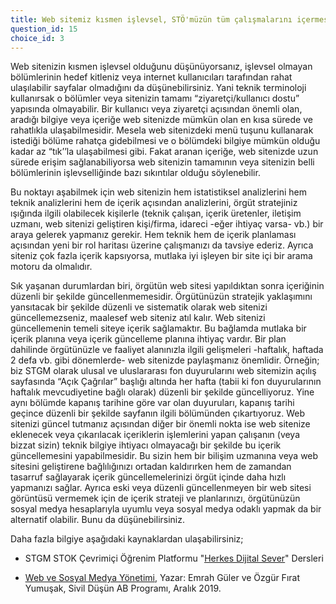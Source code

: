 ```yaml
---
title: Web sitemiz kısmen işlevsel, STÖ'müzün tüm çalışmalarını içermese de olabildiğince bilgi sunuyor. Nadiren güncelleme yapıyoruz.
question_id: 15
choice_id: 3
---
```

Web sitenizin kısmen işlevsel olduğunu düşünüyorsanız, işlevsel olmayan bölümlerinin hedef kitleniz veya internet kullanıcıları tarafından rahat ulaşılabilir sayfalar olmadığını da düşünebilirsiniz. Yani teknik terminoloji kullanırsak o bölümler veya sitenizin tamamı “ziyaretçi/kullanıcı dostu” yapısında olmayabilir. Bir kullanıcı veya ziyaretçi açısından önemli olan, aradığı bilgiye veya içeriğe web sitenizde mümkün olan en kısa sürede ve rahatlıkla ulaşabilmesidir. Mesela web sitenizdeki menü tuşunu kullanarak istediği bölüme rahatça gidebilmesi ve o bölümdeki bilgiye mümkün olduğu kadar az “tık’’la ulaşabilmesi gibi. Fakat aranan içeriğe, web sitenizde uzun sürede erişim sağlanabiliyorsa web sitenizin tamamının veya sitenizin belli bölümlerinin işlevselliğinde bazı sıkıntılar olduğu söylenebilir.

Bu noktayı aşabilmek için web sitenizin hem istatistiksel analizlerini hem teknik analizlerini hem de içerik açısından analizlerini, örgüt stratejiniz ışığında ilgili olabilecek kişilerle (teknik çalışan, içerik üretenler, iletişim uzmanı, web sitenizi geliştiren kişi/firma, idareci -eğer ihtiyaç varsa- vb.) bir araya gelerek yapmanız gerekir. Hem teknik hem de içerik planlaması açısından yeni bir rol haritası üzerine çalışmanızı da tavsiye ederiz. Ayrıca siteniz çok fazla içerik kapsıyorsa, mutlaka iyi işleyen bir site içi bir arama motoru da olmalıdır.

Sık yaşanan durumlardan biri, örgütün web sitesi yapıldıktan sonra içeriğinin düzenli bir şekilde güncellenmemesidir. Örgütünüzün stratejik yaklaşımını yansıtacak bir şekilde düzenli ve sistematik olarak web sitenizi güncellemezseniz, maalesef web siteniz atıl kalır. Web sitenizi güncellemenin temeli siteye içerik sağlamaktır. Bu bağlamda mutlaka bir içerik planına veya içerik güncelleme planına ihtiyaç vardır. Bir plan dahilinde örgütünüzle ve faaliyet alanınızla ilgili gelişmeleri -haftalık, haftada 2 defa vb. gibi dönemlerde- web sitenizde paylaşmanız önemlidir. Örneğin; biz STGM olarak ulusal ve uluslararası fon duyurularını web sitemizin açılış sayfasında “Açık Çağrılar” başlığı altında her hafta (tabii ki fon duyurularının haftalık mevcudiyetine bağlı olarak) düzenli bir şekilde güncelliyoruz. Yine aynı bölümde kapanış tarihine göre var olan duyuruları, kapanış tarihi geçince düzenli bir şekilde sayfanın ilgili bölümünden çıkartıyoruz. Web sitenizi güncel tutmanız açısından diğer bir önemli nokta ise web sitenize eklenecek veya çıkarılacak içeriklerin işlemlerini yapan çalışanın (veya bizzat sizin) teknik bilgiye ihtiyacı olmayacağı bir şekilde bu içerik güncellemesini yapabilmesidir. Bu sizin hem bir bilişim uzmanına veya web sitesini geliştirene bağlılığınızı ortadan kaldırırken hem de zamandan tasarruf sağlayarak içerik güncellemelerinizi örgüt içinde daha hızlı yapmanızı sağlar. Ayrıca eski veya düzenli güncellenmeyen bir web sitesi görüntüsü vermemek için de içerik strateji ve planlarınızı, örgütünüzün sosyal medya hesaplarıyla uyumlu veya sosyal medya odaklı yapmak da bir alternatif olabilir. Bunu da düşünebilirsiniz.

Daha fazla bilgiye aşağıdaki kaynaklardan ulaşabilirsiniz;

- STGM STOK Çevrimiçi Öğrenim Platformu "[<u>Herkes Dijital Sever</u>](https://www.stgm.org.tr/sivil-toplum-okulu-stok/herkes-dijital-sever)" Dersleri

- [<u>Web ve Sosyal Medya Yönetimi</u>](https://www.stgm.org.tr/sites/default/files/2020-09/web-ve-sosyal-medya-yonetimi-rehberi.pdf), Yazar: Emrah Güler ve Özgür Fırat Yumuşak, Sivil Düşün AB Programı, Aralık 2019.

